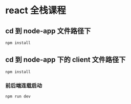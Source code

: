 # react 全栈课程

## cd 到 node-app 文件路径下

```
npm install
```

## cd 到 node-app 下的 client 文件路径下

```
npm install
```

### 前后端连载启动

```
npm run dev
```
